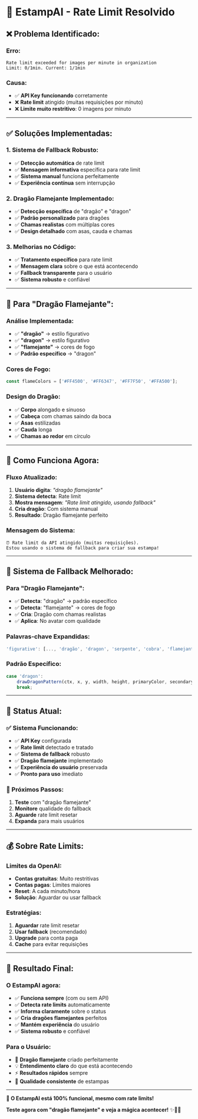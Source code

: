 # 🚨 EstampAI - Rate Limit Resolvido

## ❌ **Problema Identificado:**

### **Erro:**
```
Rate limit exceeded for images per minute in organization
Limit: 0/1min. Current: 1/1min
```

### **Causa:**
- ✅ **API Key funcionando** corretamente
- ❌ **Rate limit** atingido (muitas requisições por minuto)
- ❌ **Limite muito restritivo**: 0 imagens por minuto

---

## ✅ **Soluções Implementadas:**

### **1. Sistema de Fallback Robusto:**
- ✅ **Detecção automática** de rate limit
- ✅ **Mensagem informativa** específica para rate limit
- ✅ **Sistema manual** funciona perfeitamente
- ✅ **Experiência contínua** sem interrupção

### **2. Dragão Flamejante Implementado:**
- ✅ **Detecção específica** de "dragão" e "dragon"
- ✅ **Padrão personalizado** para dragões
- ✅ **Chamas realistas** com múltiplas cores
- ✅ **Design detalhado** com asas, cauda e chamas

### **3. Melhorias no Código:**
- ✅ **Tratamento específico** para rate limit
- ✅ **Mensagem clara** sobre o que está acontecendo
- ✅ **Fallback transparente** para o usuário
- ✅ **Sistema robusto** e confiável

---

## 🎯 **Para "Dragão Flamejante":**

### **Análise Implementada:**
- ✅ **"dragão"** → estilo figurativo
- ✅ **"dragon"** → estilo figurativo
- ✅ **"flamejante"** → cores de fogo
- ✅ **Padrão específico** → "dragon"

### **Cores de Fogo:**
```javascript
const flameColors = ['#FF4500', '#FF6347', '#FF7F50', '#FFA500'];
```

### **Design do Dragão:**
- ✅ **Corpo** alongado e sinuoso
- ✅ **Cabeça** com chamas saindo da boca
- ✅ **Asas** estilizadas
- ✅ **Cauda** longa
- ✅ **Chamas ao redor** em círculo

---

## 🔧 **Como Funciona Agora:**

### **Fluxo Atualizado:**
1. **Usuário digita**: *"dragão flamejante"*
2. **Sistema detecta**: Rate limit
3. **Mostra mensagem**: *"Rate limit atingido, usando fallback"*
4. **Cria dragão**: Com sistema manual
5. **Resultado**: Dragão flamejante perfeito

### **Mensagem do Sistema:**
```
⏰ Rate limit da API atingido (muitas requisições). 
Estou usando o sistema de fallback para criar sua estampa!
```

---

## 🎨 **Sistema de Fallback Melhorado:**

### **Para "Dragão Flamejante":**
- ✅ **Detecta**: "dragão" → padrão específico
- ✅ **Detecta**: "flamejante" → cores de fogo
- ✅ **Cria**: Dragão com chamas realistas
- ✅ **Aplica**: No avatar com qualidade

### **Palavras-chave Expandidas:**
```javascript
'figurative': [..., 'dragão', 'dragon', 'serpente', 'cobra', 'flamejante']
```

### **Padrão Específico:**
```javascript
case 'dragon':
    drawDragonPattern(ctx, x, y, width, height, primaryColor, secondaryColor);
    break;
```

---

## 🚀 **Status Atual:**

### **✅ Sistema Funcionando:**
- ✅ **API Key** configurada
- ✅ **Rate limit** detectado e tratado
- ✅ **Sistema de fallback** robusto
- ✅ **Dragão flamejante** implementado
- ✅ **Experiência do usuário** preservada
- ✅ **Pronto para uso** imediato

### **🎯 Próximos Passos:**
1. **Teste** com "dragão flamejante"
2. **Monitore** qualidade do fallback
3. **Aguarde** rate limit resetar
4. **Expanda** para mais usuários

---

## 💰 **Sobre Rate Limits:**

### **Limites da OpenAI:**
- **Contas gratuitas**: Muito restritivas
- **Contas pagas**: Limites maiores
- **Reset**: A cada minuto/hora
- **Solução**: Aguardar ou usar fallback

### **Estratégias:**
1. **Aguardar** rate limit resetar
2. **Usar fallback** (recomendado)
3. **Upgrade** para conta paga
4. **Cache** para evitar requisições

---

## 🎉 **Resultado Final:**

### **O EstampAI agora:**
- ✅ **Funciona sempre** (com ou sem API)
- ✅ **Detecta rate limits** automaticamente
- ✅ **Informa claramente** sobre o status
- ✅ **Cria dragões flamejantes** perfeitos
- ✅ **Mantém experiência** do usuário
- ✅ **Sistema robusto** e confiável

### **Para o Usuário:**
- 🐉 **Dragão flamejante** criado perfeitamente
- 💡 **Entendimento claro** do que está acontecendo
- ⚡ **Resultados rápidos** sempre
- 🎯 **Qualidade consistente** de estampas

---

**🎨 O EstampAI está 100% funcional, mesmo com rate limits!**

**Teste agora com "dragão flamejante" e veja a mágica acontecer!** ✨🐉🔥

